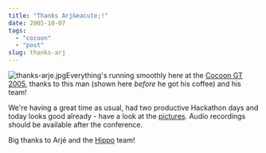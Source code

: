 ```yaml
---
title: "Thanks Arj&eacute;!"
date: 2005-10-07
tags: 
  - "cocoon"
  - "post"
slug: thanks-arj
---
```


![thanks-arje.jpg](http://codeconsult.ch/bertrand/archives/images/thanks-arje.jpg)Everything's running smoothly here at the [Cocoon GT 2005](http://www.cocoongt.org), thanks to this man (shown here _before_ he got his coffee) and his team!

We're having a great time as usual, had two productive Hackathon days and today looks good already - have a look at the [pictures](http://www.flickr.com/groups/cocoongt2005/pool/). Audio recordings should be available after the conference.

Big thanks to Arjé and the [Hippo](http://www.hippo.nl) team!
